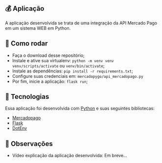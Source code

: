 ## 💰 Aplicação

A aplicação desenvolvida se trata de uma integração da API Mercado Pago em um sistema WEB em Python.

## 🤔 Como rodar

- Faça o download desse repositório;
- Instale e ative sua virtualenv: `python -m venv venv`  `venv/scripts/activate` ou `venv/bin/activate`;
- Instale as dependências: `pip install -r requirements.txt`;
- Configure suas credenciais em: `mercadopygo/api_mercadopago.py`
- Por fim, inicie a aplicação: `flask run`;

## 🧰 Tecnologias

Essa aplicação foi desenvolvida com [Python](https://docs.python.org/pt-br/3/index.html) e suas seguintes bibliotecas:

- [Mercadopago](https://www.mercadopago.com.br/developers/pt/guides/sdks/official/python/)
- [Flask](https://flask.palletsprojects.com/en/1.1.x/)
- [DotEnv](https://pypi.org/project/python-dotenv/)

## 📝 Observações

- Vídeo explicação da aplicação desenvolvida: Em breve...